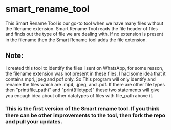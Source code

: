 # smart_rename_tool
This Smart Rename Tool is our go-to tool when we have many files without the filename extension. Smart Rename Tool reads the file header of files and finds out the type of file we are dealing with. If no extension is present in the filename then the Smart Rename tool adds the file extension.

## Note: 
I created this tool to identify the files I sent on WhatsApp, for some reason, the filename extension was not present in these files. I had some idea that it contains mp4, jpeg and pdf only. So This program will only identify and rename the files which are .mp4, .jpeg, and .pdf. If there are other file types then "print(file_path)" and "print(filetype)" these two statements will give you enough idea about other datatypes of files with file_path above it.

### This is the first version of the Smart rename tool. If you think there can be other improvements to the tool, then fork the repo and pull your updates.
